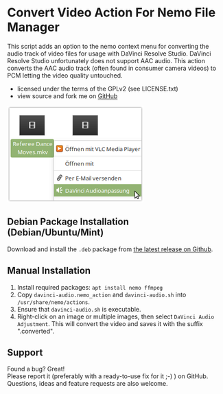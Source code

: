 # Convert Video Action For Nemo File Manager
This script adds an option to the nemo context menu for converting the audio track of video files for usage with DaVinci Resolve Studio. DaVinci Resolve Studio unfortunately does not support AAC audio. This action converts the AAC audio track (often found in consumer camera videos) to PCM letting the video quality untouched.
* licensed under the terms of the GPLv2 (see LICENSE.txt)
* view source and fork me on [GitHub](https://github.com/schorschii/nemo-action-convert-davinci)

![alt text](screenshot.png)

## Debian Package Installation (Debian/Ubuntu/Mint)
Download and install the `.deb` package from [the latest release on Github](https://github.com/schorschii/nemo-action-convert-davinci/releases).

## Manual Installation
1. Install required packages: `apt install nemo ffmpeg`
2. Copy `davinci-audio.nemo_action` and `davinci-audio.sh` into `/usr/share/nemo/actions`.
3. Ensure that `davinci-audio.sh` is executable.
4. Right-click on an image or multiple images, then select `DaVinci Audio Adjustment`. This will convert the video and saves it with the suffix ".converted".

## Support
Found a bug? Great!  
Please report it (preferably with a ready-to-use fix for it ;-) ) on GitHub.
Questions, ideas and feature requests are also welcome.
